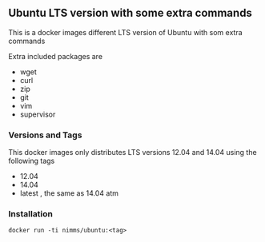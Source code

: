 ## Ubuntu LTS version with some extra commands

This is a docker images different LTS version of Ubuntu with som extra commands

Extra included packages are

- wget
- curl
- zip
- git
- vim 
- supervisor

### Versions and Tags

This docker images only distributes LTS versions 12.04 and 14.04 using the following tags

- 12.04
- 14.04
- latest , the same as 14.04 atm


### Installation

`docker run -ti nimms/ubuntu:<tag>`



